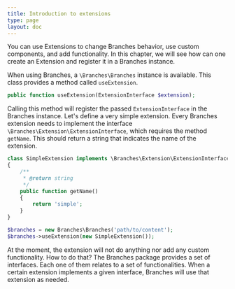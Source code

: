 ```yaml
---
title: Introduction to extensions
type: page
layout: doc
---
```


You can use Extensions to change Branches behavior, use custom components, and add functionality. 
In this chapter, we will see how can one create an Extension and register it in a Branches instance.

When using Branches, a `\Branches\Branches` instance is available. This class provides a method
called `useExtension`.

```php
public function useExtension(ExtensionInterface $extension);
```

Calling this method will register the passed `ExtensionInterface` in the Branches instance.
Let's define a very simple extension. Every Branches extension needs to implement the interface
`\Branches\Extension\ExtensionInterface`, which requires the method `getName`. 
This should return a string that indicates the name of the extension.

```php
class SimpleExtension implements \Branches\Extension\ExtensionInterface
{
    /**
     * @return string
     */
    public function getName()
    {
        return 'simple';
    }
}

$branches = new Branches\Branches('path/to/content');
$branches->useExtension(new SimpleExtension());
```

At the moment, the extension will not do anything nor add any custom functionality.
How to do that? The Branches package provides a set of interfaces. Each one of them
relates to a set of functionalities. When a certain extension implements a given interface, 
Branches will use that extension as needed.
